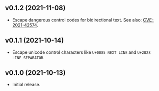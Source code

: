 ## v0.1.2 (2021-11-08)
- Escape dangerous control codes for bidirectional text. See also: [CVE-2021-42574](https://blog.rust-lang.org/2021/11/01/cve-2021-42574.html).

## v0.1.1 (2021-10-14)
- Escape unicode control characters like `U+0085 NEXT LINE` and `U+2028 LINE SEPARATOR`.

## v0.1.0 (2021-10-13)
- Initial release.
